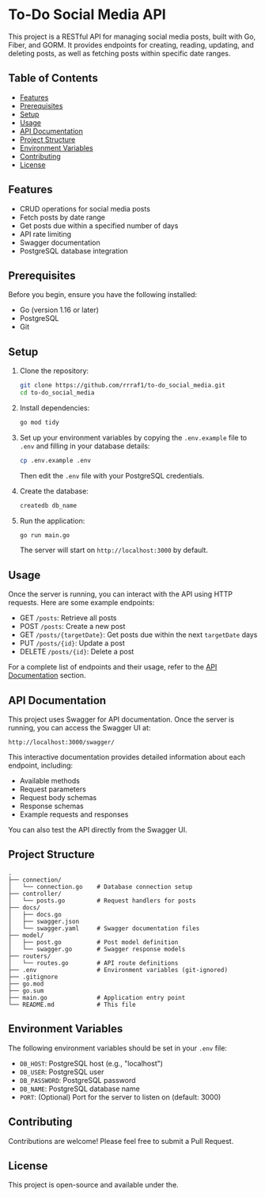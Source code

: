 
# To-Do Social Media API

This project is a RESTful API for managing social media posts, built with Go, Fiber, and GORM. It provides endpoints for creating, reading, updating, and deleting posts, as well as fetching posts within specific date ranges.

## Table of Contents

- [Features](#features)
- [Prerequisites](#prerequisites)
- [Setup](#setup)
- [Usage](#usage)
- [API Documentation](#api-documentation)
- [Project Structure](#project-structure)
- [Environment Variables](#environment-variables)
- [Contributing](#contributing)
- [License](#license)

## Features

- CRUD operations for social media posts
- Fetch posts by date range
- Get posts due within a specified number of days
- API rate limiting
- Swagger documentation
- PostgreSQL database integration

## Prerequisites

Before you begin, ensure you have the following installed:

- Go (version 1.16 or later)
- PostgreSQL
- Git

## Setup

1. Clone the repository:

   ```bash
   git clone https://github.com/rrraf1/to-do_social_media.git
   cd to-do_social_media
   ```

2. Install dependencies:

   ```bash
   go mod tidy
   ```

3. Set up your environment variables by copying the `.env.example` file to `.env` and filling in your database details:

   ```bash
   cp .env.example .env
   ```

   Then edit the `.env` file with your PostgreSQL credentials.

4. Create the database:

   ```bash
   createdb db_name
   ```

5. Run the application:

   ```bash
   go run main.go
   ```

   The server will start on `http://localhost:3000` by default.

## Usage

Once the server is running, you can interact with the API using HTTP requests. Here are some example endpoints:

- GET `/posts`: Retrieve all posts
- POST `/posts`: Create a new post
- GET `/posts/{targetDate}`: Get posts due within the next `targetDate` days
- PUT `/posts/{id}`: Update a post
- DELETE `/posts/{id}`: Delete a post

For a complete list of endpoints and their usage, refer to the [API Documentation](#api-documentation) section.

## API Documentation

This project uses Swagger for API documentation. Once the server is running, you can access the Swagger UI at:

```
http://localhost:3000/swagger/
```

This interactive documentation provides detailed information about each endpoint, including:

- Available methods
- Request parameters
- Request body schemas
- Response schemas
- Example requests and responses

You can also test the API directly from the Swagger UI.

## Project Structure

```
.
├── connection/
│   └── connection.go    # Database connection setup
├── controller/
│   └── posts.go         # Request handlers for posts
├── docs/
│   ├── docs.go
│   ├── swagger.json
│   └── swagger.yaml     # Swagger documentation files
├── model/
│   ├── post.go          # Post model definition
│   └── swagger.go       # Swagger response models
├── routers/
│   └── routes.go        # API route definitions
├── .env                 # Environment variables (git-ignored)
├── .gitignore
├── go.mod
├── go.sum
├── main.go              # Application entry point
└── README.md            # This file
```

## Environment Variables

The following environment variables should be set in your `.env` file:

- `DB_HOST`: PostgreSQL host (e.g., "localhost")
- `DB_USER`: PostgreSQL user
- `DB_PASSWORD`: PostgreSQL password
- `DB_NAME`: PostgreSQL database name
- `PORT`: (Optional) Port for the server to listen on (default: 3000)

## Contributing

Contributions are welcome! Please feel free to submit a Pull Request.

## License

This project is open-source and available under the.

```
